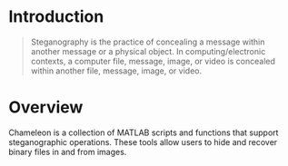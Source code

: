 # Introduction

> Steganography is the practice of concealing a message within another message
> or a physical object. In computing/electronic contexts, a computer file, message,
> image, or video is concealed within another file, message, image, or video.

# Overview

Chameleon is a collection of MATLAB scripts and functions that support
steganographic operations. These tools allow users to hide and recover binary
files in and from images.
